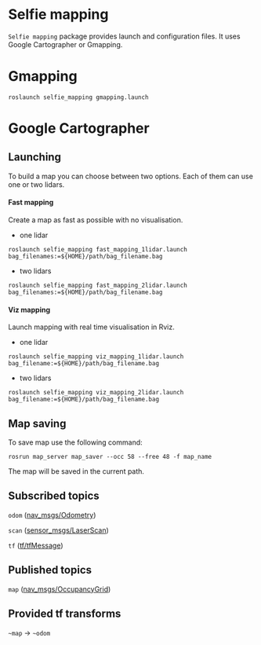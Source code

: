 # Selfie mapping
`Selfie mapping` package provides launch and configuration files. It uses Google Cartographer or Gmapping.
# Gmapping
```
roslaunch selfie_mapping gmapping.launch 
```
# Google Cartographer
## Launching
To build a map you can choose between two options. Each of them can use one or two lidars.
#### Fast mapping
Create a map as fast as possible with no visualisation.
* one lidar
```
roslaunch selfie_mapping fast_mapping_1lidar.launch bag_filenames:=${HOME}/path/bag_filename.bag
```
* two lidars
```
roslaunch selfie_mapping fast_mapping_2lidar.launch bag_filenames:=${HOME}/path/bag_filename.bag
```

#### Viz mapping
Launch mapping with real time visualisation in Rviz.
* one lidar
```
roslaunch selfie_mapping viz_mapping_1lidar.launch bag_filename:=${HOME}/path/bag_filename.bag
```
* two lidars
```
roslaunch selfie_mapping viz_mapping_2lidar.launch bag_filename:=${HOME}/path/bag_filename.bag
```

## Map saving
To save map use the following command:
```
rosrun map_server map_saver --occ 58 --free 48 -f map_name
```
The map will be saved in the current path.

## Subscribed topics
`odom` ([nav_msgs/Odometry](http://docs.ros.org/melodic/api/nav_msgs/html/msg/Odometry.html))

`scan` ([sensor_msgs/LaserScan](http://docs.ros.org/melodic/api/sensor_msgs/html/msg/LaserScan.html))

`tf` ([tf/tfMessage](http://docs.ros.org/melodic/api/tf/html/msg/tfMessage.html))

## Published topics

`map` ([nav_msgs/OccupancyGrid](http://docs.ros.org/melodic/api/nav_msgs/html/msg/OccupancyGrid.html))


## Provided tf transforms

`~map` → `~odom`
